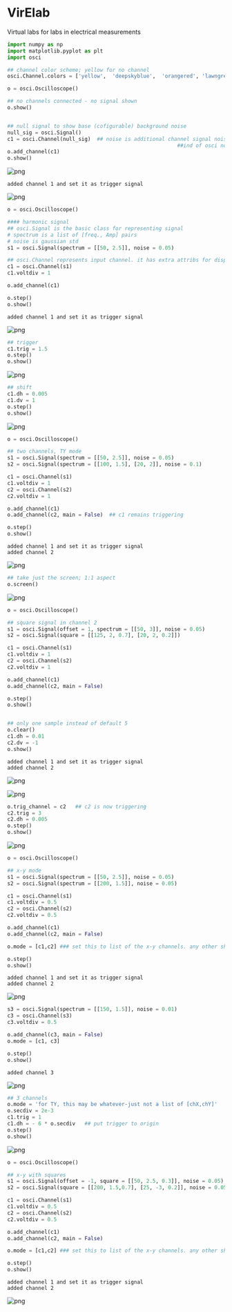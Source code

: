 # VirElab
Virtual labs for labs in electrical measurements

```python
import numpy as np
import matplotlib.pyplot as plt
import osci
```


```python
## channel color scheme; yellow for no channel
osci.Channel.colors = ['yellow',  'deepskyblue',  'orangered', 'lawngreen',  'magenta', 'dodgerblue']
```


```python
o = osci.Oscilloscope()

## no channels connected - no signal shown
o.show()


## null signal to show base (cofigurable) background noise
null_sig = osci.Signal()
c1 = osci.Channel(null_sig)  ## noise is additional channel signal noise; 
                                                       ##ind of osci noise
o.add_channel(c1)
o.show()
```


    
![png](Demo/output_2_0.png)
    


    added channel 1 and set it as trigger signal



    
![png](Demo/output_2_2.png)
    



```python
o = osci.Oscilloscope()

#### harmonic signal
## osci.Signal is the basic class for representing signal
# spectrum is a list of [freq., Amp] pairs
# noise is gaussian std
s1 = osci.Signal(spectrum = [[50, 2.5]], noise = 0.05)

## osci.Channel represents input channel. it has extra attribs for displays and triggers
c1 = osci.Channel(s1)
c1.voltdiv = 1

o.add_channel(c1)

o.step()
o.show()
```

    added channel 1 and set it as trigger signal



    
![png](Demo/output_3_1.png)
    



```python
## trigger
c1.trig = 1.5
o.step()
o.show()
```


    
![png](Demo/output_4_0.png)
    



```python
## shift
c1.dh = 0.005
c1.dv = 1
o.step()
o.show()
```


    
![png](Demo/output_5_0.png)
    



```python
o = osci.Oscilloscope()

## two channels, TY mode
s1 = osci.Signal(spectrum = [[50, 2.5]], noise = 0.05)
s2 = osci.Signal(spectrum = [[100, 1.5], [20, 2]], noise = 0.1)

c1 = osci.Channel(s1)
c1.voltdiv = 1
c2 = osci.Channel(s2)
c2.voltdiv = 1

o.add_channel(c1)
o.add_channel(c2, main = False)  ## c1 remains triggering

o.step()
o.show()
```

    added channel 1 and set it as trigger signal
    added channel 2



    
![png](Demo/output_6_1.png)
    



```python
## take just the screen; 1:1 aspect
o.screen()
```


    
![png](Demo/output_7_0.png)
    



```python
o = osci.Oscilloscope()

## square signal in channel 2
s1 = osci.Signal(offset = 1, spectrum = [[50, 3]], noise = 0.05)
s2 = osci.Signal(square = [[125, 2, 0.7], [20, 2, 0.2]])

c1 = osci.Channel(s1)
c1.voltdiv = 1
c2 = osci.Channel(s2)
c2.voltdiv = 1

o.add_channel(c1)
o.add_channel(c2, main = False)

o.step()
o.show()


## only one sample instead of default 5
o.clear()  
c1.dh = 0.01
c2.dv = -1
o.show()
```

    added channel 1 and set it as trigger signal
    added channel 2



    
![png](Demo/output_8_1.png)
    



    
![png](Demo/output_8_2.png)
    



```python
o.trig_channel = c2   ## c2 is now triggering
c2.trig = 3
c2.dh = 0.005
o.step()
o.show()
```


    
![png](Demo/output_9_0.png)
    



```python
o = osci.Oscilloscope()

## x-y mode
s1 = osci.Signal(spectrum = [[50, 2.5]], noise = 0.05)
s2 = osci.Signal(spectrum = [[200, 1.5]], noise = 0.05)

c1 = osci.Channel(s1)
c1.voltdiv = 0.5
c2 = osci.Channel(s2)
c2.voltdiv = 0.5

o.add_channel(c1)
o.add_channel(c2, main = False)

o.mode = [c1,c2] ### set this to list of the x-y channels. any other shows all TYs

o.step()
o.show()
```

    added channel 1 and set it as trigger signal
    added channel 2



    
![png](Demo/output_10_1.png)
    



```python
s3 = osci.Signal(spectrum = [[150, 1.5]], noise = 0.01)
c3 = osci.Channel(s3)
c3.voltdiv = 0.5

o.add_channel(c3, main = False)
o.mode = [c1, c3]

o.step()
o.show()
```

    added channel 3



    
![png](Demo/output_11_1.png)
    



```python
## 3 channels
o.mode = 'for TY, this may be whatever-just not a list of [chX,chY]'
o.secdiv = 2e-3
c1.trig = 1
c1.dh = - 6 * o.secdiv   ## put trigger to origin
o.step()
o.show()
```


    
![png](Demo/output_12_0.png)
    



```python
o = osci.Oscilloscope()

## x-y with squares
s1 = osci.Signal(offset = -1, square = [[50, 2.5, 0.3]], noise = 0.05)
s2 = osci.Signal(square = [[200, 1.5,0.7], [25, -3, 0.2]], noise = 0.05)

c1 = osci.Channel(s1)
c1.voltdiv = 0.5
c2 = osci.Channel(s2)
c2.voltdiv = 0.5

o.add_channel(c1)
o.add_channel(c2, main = False)

o.mode = [c1,c2] ### set this to list of the x-y channels. any other shows all TYs

o.step()
o.show()
```

    added channel 1 and set it as trigger signal
    added channel 2



    
![png](Demo/output_13_1.png)
    



```python

```
